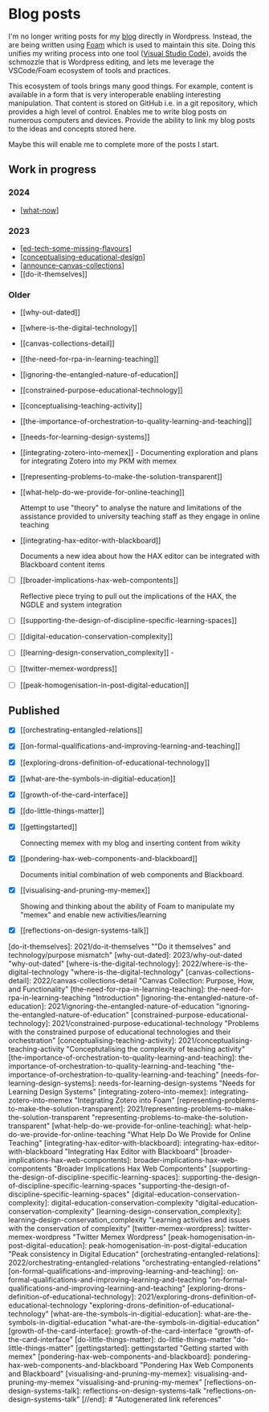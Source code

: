 # Blog posts

I'm no longer writing posts for my [blog](https://djon.es/blog/) directly in Wordpress. Instead, the are being written using [Foam](https://foambubble.github.io/foam/) which is used to maintain this site. Doing this unifies my writing process into one tool ([Visual Studio Code](https://en.wikipedia.org/wiki/Visual_Studio_Code)), avoids the schmozzle that is Wordpress editing, and lets me leverage the VSCode/Foam ecosystem of tools and practices. 

This ecosystem of tools brings many good things. For example, content is available in a form that is very interoperable enabling interesting manipulation. That content is stored on GitHub i.e. in a git repository, which provides a high level of control. Enables me to write blog posts on numerous computers and devices. Provide the ability to link my blog posts to the ideas and concepts stored here.

Maybe this will enable me to complete more of the posts I start.

## Work in progress

### 2024

- [[what-now]]

### 2023

- [[ed-tech-some-missing-flavours]]
- [[conceptualising-educational-design]]
- [[announce-canvas-collections]]
- [[do-it-themselves]]

### Older

- [[why-out-dated]]
- [[where-is-the-digital-technology]]
- [[canvas-collections-detail]]
- [[the-need-for-rpa-in-learning-teaching]]
- [[ignoring-the-entangled-nature-of-education]]
- [[constrained-purpose-educational-technology]]
- [[conceptualising-teaching-activity]]
- [[the-importance-of-orchestration-to-quality-learning-and-teaching]]
- [[needs-for-learning-design-systems]]
- [[integrating-zotero-into-memex]] - Documenting exploration and plans for integrating Zotero into my PKM with memex
- [[representing-problems-to-make-the-solution-transparent]]
- [[what-help-do-we-provide-for-online-teaching]] 

     Attempt to use "theory" to analyse the nature and limitations of the assistance provided to university teaching staff as they engage in online teaching

- [[integrating-hax-editor-with-blackboard]]

    Documents a new idea about how the HAX editor can be integrated with Blackboard content items

- [ ] [[broader-implications-hax-web-compontents]]

    Reflective piece trying to pull out the implications of the HAX, the NGDLE and system integration

- [ ] [[supporting-the-design-of-discipline-specific-learning-spaces]]
- [ ] [[digital-education-conservation-complexity]]
- [ ] [[learning-design-conservation_complexity]] - 
- [ ] [[twitter-memex-wordpress]]
- [ ] [[peak-homogenisation-in-post-digital-education]]

## Published

- [X] [[orchestrating-entangled-relations]]
- [X] [[on-formal-qualifications-and-improving-learning-and-teaching]]
- [X] [[exploring-drons-definition-of-educational-technology]]
- [x] [[what-are-the-symbols-in-digitial-education]]
- [x] [[growth-of-the-card-interface]]
- [x] [[do-little-things-matter]]
- [X] [[gettingstarted]]

    Connecting memex with my blog and inserting content from wikity

- [X] [[pondering-hax-web-components-and-blackboard]] 

    Documents initial combination of web components and Blackboard.

- [X] [[visualising-and-pruning-my-memex]] 

    Showing and thinking about the ability of Foam to manipulate my "memex" and enable new activities/learning

- [X] [[reflections-on-design-systems-talk]]



[//begin]: # "Autogenerated link references for markdown compatibility"
[what-now]: 2024/what-now "what-now"
[ed-tech-some-missing-flavours]: 2023/ed-tech-some-missing-flavours "Ed tech - some missing flavours"
[conceptualising-educational-design]: 2023/conceptualising-educational-design "Conceptualising education design practice - where do we fit?"
[announce-canvas-collections]: 2023/announce-canvas-collections "announce-canvas-collections"
[do-it-themselves]: 2021/do-it-themselves ""Do it themselves" and technology/purpose mismatch"
[why-out-dated]: 2023/why-out-dated "why-out-dated"
[where-is-the-digital-technology]: 2022/where-is-the-digital-technology "where-is-the-digital-technology"
[canvas-collections-detail]: 2022/canvas-collections-detail "Canvas Collection: Purpose, How, and Functionality"
[the-need-for-rpa-in-learning-teaching]: the-need-for-rpa-in-learning-teaching "Introduction"
[ignoring-the-entangled-nature-of-education]: 2021/ignoring-the-entangled-nature-of-education "ignoring-the-entangled-nature-of-education"
[constrained-purpose-educational-technology]: 2021/constrained-purpose-educational-technology "Problems with the constrained purpose of educational technologies and their orchestration"
[conceptualising-teaching-activity]: 2021/conceptualising-teaching-activity "Conceptutalising the complexity of teaching activity"
[the-importance-of-orchestration-to-quality-learning-and-teaching]: the-importance-of-orchestration-to-quality-learning-and-teaching "the-importance-of-orchestration-to-quality-learning-and-teaching"
[needs-for-learning-design-systems]: needs-for-learning-design-systems "Needs for Learning Design Systems"
[integrating-zotero-into-memex]: integrating-zotero-into-memex "Integrating Zotero into Foam"
[representing-problems-to-make-the-solution-transparent]: 2021/representing-problems-to-make-the-solution-transparent "representing-problems-to-make-the-solution-transparent"
[what-help-do-we-provide-for-online-teaching]: what-help-do-we-provide-for-online-teaching "What Help Do We Provide for Online Teaching"
[integrating-hax-editor-with-blackboard]: integrating-hax-editor-with-blackboard "Integrating Hax Editor with Blackboard"
[broader-implications-hax-web-compontents]: broader-implications-hax-web-compontents "Broader Implications Hax Web Compontents"
[supporting-the-design-of-discipline-specific-learning-spaces]: supporting-the-design-of-discipline-specific-learning-spaces "supporting-the-design-of-discipline-specific-learning-spaces"
[digital-education-conservation-complexity]: digital-education-conservation-complexity "digital-education-conservation-complexity"
[learning-design-conservation_complexity]: learning-design-conservation_complexity "Learning activities and issues with the conservation of complexity"
[twitter-memex-wordpress]: twitter-memex-wordpress "Twitter Memex Wordpress"
[peak-homogenisation-in-post-digital-education]: peak-homogenisation-in-post-digital-education "Peak consistency in Digital Education"
[orchestrating-entangled-relations]: 2022/orchestrating-entangled-relations "orchestrating-entangled-relations"
[on-formal-qualifications-and-improving-learning-and-teaching]: on-formal-qualifications-and-improving-learning-and-teaching "on-formal-qualifications-and-improving-learning-and-teaching"
[exploring-drons-definition-of-educational-technology]: 2021/exploring-drons-definition-of-educational-technology "exploring-drons-definition-of-educational-technology"
[what-are-the-symbols-in-digitial-education]: what-are-the-symbols-in-digitial-education "what-are-the-symbols-in-digitial-education"
[growth-of-the-card-interface]: growth-of-the-card-interface "growth-of-the-card-interface"
[do-little-things-matter]: do-little-things-matter "do-little-things-matter"
[gettingstarted]: gettingstarted "Getting started with memex"
[pondering-hax-web-components-and-blackboard]: pondering-hax-web-components-and-blackboard "Pondering Hax Web Components and Blackboard"
[visualising-and-pruning-my-memex]: visualising-and-pruning-my-memex "visualising-and-pruning-my-memex"
[reflections-on-design-systems-talk]: reflections-on-design-systems-talk "reflections-on-design-systems-talk"
[//end]: # "Autogenerated link references"